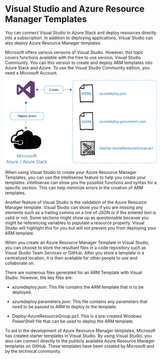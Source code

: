 # Visual Studio and Azure Resource Manager Templates

You can connect Visual Studio to Azure Stack and deploy resources directly into a subscription. In addition to deploying applications, Visual Studio can also deploy Azure Resource Manager templates.

Microsoft offers various versions of Visual Studio. However, this topic covers functions available with the free to use version, Visual Studio Community. You can this version to create and deploy ARM templates into Azure Stack and Azure. To use the Visual Studio Community edition, you need a Microsoft Account.

![Visual Studio and Azure Resource Manager Templates](media/visual-studio-and-azure-resource-manager-templates.png)

When using Visual Studio to create your Azure Resource Manager Templates, you can use the Intellisense feature to help you create your templates. Intellisense can show you the possible functions and syntax for a specific section. This can help minimize errors in the creation of ARM templates.

Another feature of Visual Studio is the validation of the Azure Resource Manager template. Visual Studio can show you if you are missing any elements such as a trailing comma on a line of JSON or if the entered text is valid or not. Some sections might show up as questionable because you might be referencing variables to populate a resource property. Visual Studio will highlight this for you but will not prevent you from deploying your ARM template.

When you create an Azure Resource Manager Template in Visual Studio, you can choose to store the resultant files in a code repository such as Visual Studio Team Services or GitHub. After you store a template in a centralized location, it is then available for other people to use and collaborate on.

There are numerous files generated for an ARM Template with Visual Studio. However, the key files are:

- azuredeploy.json: This file contains the ARM template that is to be deployed.

- azuredeploy.parameters.json: This file contains any parameters that need to be passed to ARM to deploy to the template.

- Deploy-AzureResourceGroup.ps1: This is a pre-created Windows PowerShell file that can be used to deploy the ARM template.

To aid in the development of Azure Resource Manager templates, Microsoft has created starter templates in Visual Studio. By using Visual Studio, you also can connect directly to the publicly available Azure Resource Manager templates on GitHub. These templates have been created by Microsoft and by the technical community.